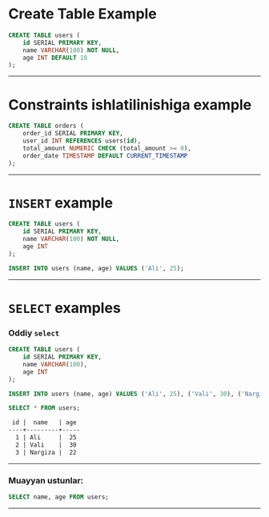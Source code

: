 # Create Table Example
```sql
CREATE TABLE users (
    id SERIAL PRIMARY KEY,
    name VARCHAR(100) NOT NULL,
    age INT DEFAULT 18
);
```
***
# Constraints ishlatilinishiga example
```sql
CREATE TABLE orders (
    order_id SERIAL PRIMARY KEY,
    user_id INT REFERENCES users(id),
    total_amount NUMERIC CHECK (total_amount >= 0),
    order_date TIMESTAMP DEFAULT CURRENT_TIMESTAMP
);
```
***
# `INSERT` example
```sql
CREATE TABLE users (
    id SERIAL PRIMARY KEY,
    name VARCHAR(100) NOT NULL,
    age INT
);

INSERT INTO users (name, age) VALUES ('Ali', 25);
```
***
# `SELECT` examples
### Oddiy `select`
```sql
CREATE TABLE users (
    id SERIAL PRIMARY KEY,
    name VARCHAR(100),
    age INT
);

INSERT INTO users (name, age) VALUES ('Ali', 25), ('Vali', 30), ('Nargiza', 22);

SELECT * FROM users;
```
```txt
 id |  name   | age
----+---------+-----
  1 | Ali     |  25
  2 | Vali    |  30
  3 | Nargiza |  22
```
***
### Muayyan ustunlar:
```sql
SELECT name, age FROM users;
```
***
